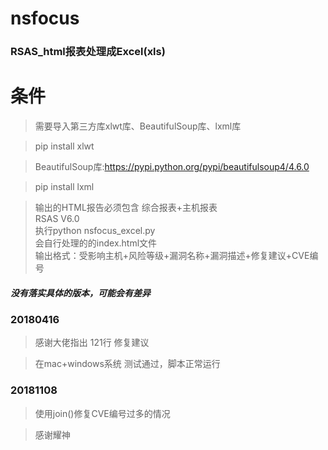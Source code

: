 # nsfocus

### RSAS_html报表处理成Excel(xls)

# 条件
> 需要导入第三方库xlwt库、BeautifulSoup库、lxml库

> pip install xlwt

> BeautifulSoup库:https://pypi.python.org/pypi/beautifulsoup4/4.6.0

> pip install lxml

> 输出的HTML报告必须包含 综合报表+主机报表
<br/>RSAS V6.0
<br/>执行python nsfocus_excel.py
<br/>会自行处理的的index.html文件
<br/>输出格式：受影响主机+风险等级+漏洞名称+漏洞描述+修复建议+CVE编号

##### 没有落实具体的版本，可能会有差异

### 20180416
> 感谢大佬指出 121行 修复建议

> 在mac+windows系统 测试通过，脚本正常运行
### 20181108
> 使用join()修复CVE编号过多的情况

> 感谢耀神

